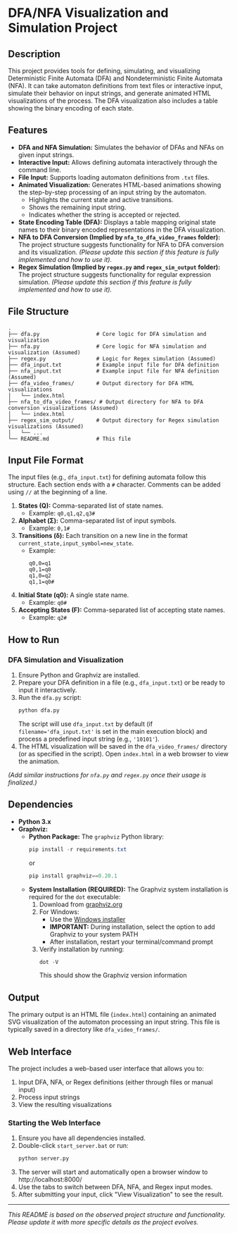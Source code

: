 # DFA/NFA Visualization and Simulation Project

## Description

This project provides tools for defining, simulating, and visualizing Deterministic Finite Automata (DFA) and Nondeterministic Finite Automata (NFA). It can take automaton definitions from text files or interactive input, simulate their behavior on input strings, and generate animated HTML visualizations of the process. The DFA visualization also includes a table showing the binary encoding of each state.

## Features

*   **DFA and NFA Simulation:** Simulates the behavior of DFAs and NFAs on given input strings.
*   **Interactive Input:** Allows defining automata interactively through the command line.
*   **File Input:** Supports loading automaton definitions from `.txt` files.
*   **Animated Visualization:** Generates HTML-based animations showing the step-by-step processing of an input string by the automaton.
    *   Highlights the current state and active transitions.
    *   Shows the remaining input string.
    *   Indicates whether the string is accepted or rejected.
*   **State Encoding Table (DFA):** Displays a table mapping original state names to their binary encoded representations in the DFA visualization.
*   **NFA to DFA Conversion (Implied by `nfa_to_dfa_video_frames` folder):** The project structure suggests functionality for NFA to DFA conversion and its visualization. *(Please update this section if this feature is fully implemented and how to use it).*
*   **Regex Simulation (Implied by `regex.py` and `regex_sim_output` folder):** The project structure suggests functionality for regular expression simulation. *(Please update this section if this feature is fully implemented and how to use it).*

## File Structure

```
.
├── dfa.py                  # Core logic for DFA simulation and visualization
├── nfa.py                  # Core logic for NFA simulation and visualization (Assumed)
├── regex.py                # Logic for Regex simulation (Assumed)
├── dfa_input.txt           # Example input file for DFA definition
├── nfa_input.txt           # Example input file for NFA definition (Assumed)
├── dfa_video_frames/       # Output directory for DFA HTML visualizations
│   └── index.html
├── nfa_to_dfa_video_frames/ # Output directory for NFA to DFA conversion visualizations (Assumed)
│   └── index.html
├── regex_sim_output/       # Output directory for Regex simulation visualizations (Assumed)
│   └── ...
└── README.md               # This file
```

## Input File Format

The input files (e.g., `dfa_input.txt`) for defining automata follow this structure. Each section ends with a `#` character. Comments can be added using `//` at the beginning of a line.

1.  **States (Q):** Comma-separated list of state names.
    *   Example: `q0,q1,q2,q3#`
2.  **Alphabet (Σ):** Comma-separated list of input symbols.
    *   Example: `0,1#`
3.  **Transitions (δ):** Each transition on a new line in the format `current_state,input_symbol=new_state`.
    *   Example:
        ```
        q0,0=q1
        q0,1=q0
        q1,0=q2
        q1,1=q0#
        ```
4.  **Initial State (q0):** A single state name.
    *   Example: `q0#`
5.  **Accepting States (F):** Comma-separated list of accepting state names.
    *   Example: `q2#`

## How to Run

### DFA Simulation and Visualization

1.  Ensure Python and Graphviz are installed.
2.  Prepare your DFA definition in a file (e.g., `dfa_input.txt`) or be ready to input it interactively.
3.  Run the `dfa.py` script:
    ```bash
    python dfa.py
    ```
    The script will use `dfa_input.txt` by default (if `filename='dfa_input.txt'` is set in the main execution block) and process a predefined input string (e.g., `'10101'`).
4.  The HTML visualization will be saved in the `dfa_video_frames/` directory (or as specified in the script). Open `index.html` in a web browser to view the animation.

*(Add similar instructions for `nfa.py` and `regex.py` once their usage is finalized.)*

## Dependencies

*   **Python 3.x**
*   **Graphviz:**
    *   **Python Package:** The `graphviz` Python library:
        ```powershell
        pip install -r requirements.txt
        ```
        or
        ```powershell
        pip install graphviz==0.20.1
        ```
    *   **System Installation (REQUIRED):** The Graphviz system installation is required for the `dot` executable:
        1. Download from [graphviz.org](https://graphviz.org/download/) 
        2. For Windows:
           - Use the [Windows installer](https://graphviz.org/download/#windows)
           - **IMPORTANT:** During installation, select the option to add Graphviz to your system PATH
           - After installation, restart your terminal/command prompt
        3. Verify installation by running:
           ```powershell
           dot -V
           ```
           This should show the Graphviz version information

## Output

The primary output is an HTML file (`index.html`) containing an animated SVG visualization of the automaton processing an input string. This file is typically saved in a directory like `dfa_video_frames/`.

## Web Interface

The project includes a web-based user interface that allows you to:
1. Input DFA, NFA, or Regex definitions (either through files or manual input)
2. Process input strings
3. View the resulting visualizations

### Starting the Web Interface

1. Ensure you have all dependencies installed.
2. Double-click `start_server.bat` or run:
   ```bash
   python server.py
   ```
3. The server will start and automatically open a browser window to http://localhost:8000/
4. Use the tabs to switch between DFA, NFA, and Regex input modes.
5. After submitting your input, click "View Visualization" to see the result.

---

*This README is based on the observed project structure and functionality. Please update it with more specific details as the project evolves.*
